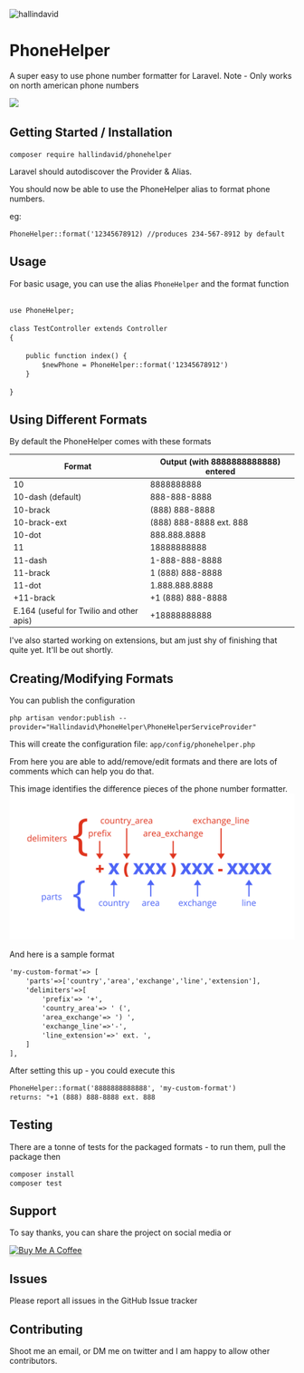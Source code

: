 ![hallindavid](https://circleci.com/gh/hallindavid/PhoneHelper.svg?style=svg)

# PhoneHelper

A super easy to use phone number formatter for Laravel.  Note - Only works on north american phone numbers 

<img src="demo-phonehelper.gif"/>


## Getting Started / Installation

```
composer require hallindavid/phonehelper
```

Laravel should autodiscover the Provider & Alias.

You should now be able to use the PhoneHelper alias to format phone numbers.

eg:
```
PhoneHelper::format('12345678912) //produces 234-567-8912 by default
```


## Usage

For basic usage, you can use the alias `PhoneHelper` and the format function
```

use PhoneHelper;

class TestController extends Controller
{

    public function index() {
        $newPhone = PhoneHelper::format('12345678912')
    }

}
```

## Using Different Formats

By default the PhoneHelper comes with these formats


| Format                                   | Output (with 8888888888888) entered |
|------------------------------------------|-----------------------------------------|
| 10                                       | 8888888888                              |
| 10-dash (default)                        | 888-888-8888                            |
| 10-brack                                 | (888) 888-8888                          |
| 10-brack-ext                             | (888) 888-8888 ext. 888                 |
| 10-dot                                   | 888.888.8888                            |
| 11                                       | 18888888888                             |
| 11-dash                                  | 1-888-888-8888                          |
| 11-brack                                 | 1 (888) 888-8888                        |
| 11-dot                                   | 1.888.888.8888                          |
| +11-brack                                | +1 (888) 888-8888                       |
| E.164 (useful for Twilio and other apis) | +18888888888                            |


I've also started working on extensions, but am just shy of finishing that quite yet.  It'll be out shortly.


## Creating/Modifying Formats
You can publish the configuration
```
php artisan vendor:publish --provider="Hallindavid\PhoneHelper\PhoneHelperServiceProvider"
```
This will create the configuration file: `app/config/phonehelper.php` 

From here you are able to add/remove/edit formats and there are lots of comments which can help you do that.

This image identifies the difference pieces of the phone number formatter.
<img src="formatting-phones.png">

And here is a sample format
```
'my-custom-format'=> [
    'parts'=>['country','area','exchange','line','extension'],
    'delimiters'=>[	
        'prefix'=> '+',
        'country_area'=> ' (',
        'area_exchange'=> ') ',
        'exchange_line'=>'-',
        'line_extension'=>' ext. ',
    ]
],
```

After setting this up - you could execute this
```
PhoneHelper::format('8888888888888', 'my-custom-format')
returns: "+1 (888) 888-8888 ext. 888
```


## Testing
There are a tonne of tests for the packaged formats - to run them, pull the package then
```
composer install
composer test
```

## Support
To say thanks, you can share the project on social media or <br />

<a href="https://www.buymeacoffee.com/tDbQ4kg" target="_blank"><img src="https://www.buymeacoffee.com/assets/img/custom_images/orange_img.png" alt="Buy Me A Coffee" style="height: 41px !important;width: 174px !important;box-shadow: 0px 3px 2px 0px rgba(190, 190, 190, 0.5) !important;-webkit-box-shadow: 0px 3px 2px 0px rgba(190, 190, 190, 0.5) !important;" ></a>



## Issues
Please report all issues in the GitHub Issue tracker


## Contributing
Shoot me an email, or DM me on twitter and I am happy to allow other contributors.
